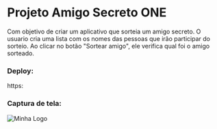 <h1> <align="center"> Projeto Amigo Secreto ONE </h1>

Com objetivo de criar um aplicativo que sorteia um amigo secreto. O usuario cria uma lista com os nomes das pessoas que irão participar do sorteio. 
Ao clicar no botão "Sortear amigo", ele verifica qual foi o amigo sorteado.

<h3>Deploy:</h3>
https:


<h3>Captura de tela:</h3>

<img src="/assets/Captura de tela.jpg" alt="Minha Logo">
